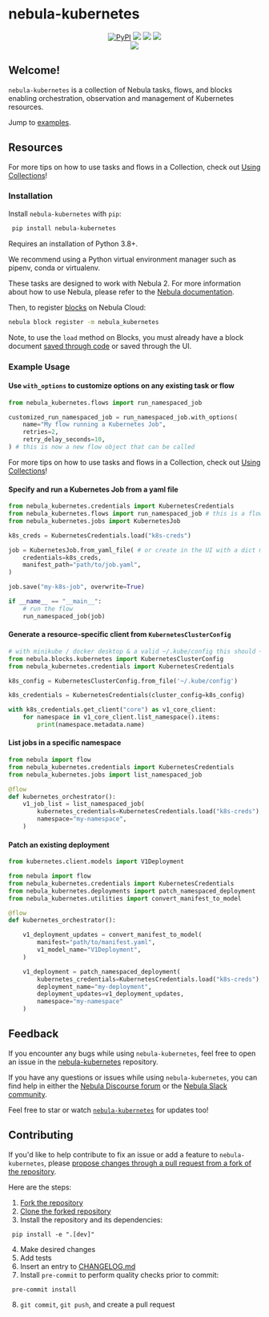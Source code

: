 # nebula-kubernetes

<p align="center">
    <a href="https://pypi.python.org/pypi/nebula-kubernetes/" alt="PyPI version">
        <img alt="PyPI" src="https://img.shields.io/pypi/v/nebula-kubernetes?color=26272B&labelColor=090422"></a>
    <a href="https://github.com/kozmoai/nebula-kubernetes/" alt="Stars">
        <img src="https://img.shields.io/github/stars/kozmoai/nebula-kubernetes?color=26272B&labelColor=090422" /></a>
    <a href="https://pypistats.org/packages/nebula-kubernetes/" alt="Downloads">
        <img src="https://img.shields.io/pypi/dm/nebula-kubernetes?color=26272B&labelColor=090422" /></a>
    <a href="https://github.com/kozmoai/nebula-kubernetes/pulse" alt="Activity">
        <img src="https://img.shields.io/github/commit-activity/m/kozmoai/nebula-kubernetes?color=26272B&labelColor=090422" /></a>
    <br>
    <a href="https://nebula-community.slack.com" alt="Slack">
        <img src="https://img.shields.io/badge/slack-join_community-red.svg?color=26272B&labelColor=090422&logo=slack" /></a>

</p>


## Welcome!

`nebula-kubernetes` is a collection of Nebula tasks, flows, and blocks enabling orchestration, observation and management of Kubernetes resources.

Jump to [examples](#example-usage).

## Resources

For more tips on how to use tasks and flows in a Collection, check out [Using Collections](https://docs.nebula.io/collections/usage/)!

### Installation
Install `nebula-kubernetes` with `pip`:
```bash
 pip install nebula-kubernetes
 ```

Requires an installation of Python 3.8+.

We recommend using a Python virtual environment manager such as pipenv, conda or virtualenv.

These tasks are designed to work with Nebula 2. For more information about how to use Nebula, please refer to the [Nebula documentation](https://docs.nebula.io/).

Then, to register [blocks](https://docs.nebula.io/ui/blocks/) on Nebula Cloud:

```bash
nebula block register -m nebula_kubernetes
```

Note, to use the `load` method on Blocks, you must already have a block document [saved through code](https://docs.nebula.io/concepts/blocks/#saving-blocks) or saved through the UI.


### Example Usage

#### Use `with_options` to customize options on any existing task or flow

```python
from nebula_kubernetes.flows import run_namespaced_job

customized_run_namespaced_job = run_namespaced_job.with_options(
    name="My flow running a Kubernetes Job",
    retries=2,
    retry_delay_seconds=10,
) # this is now a new flow object that can be called
```

For more tips on how to use tasks and flows in a Collection, check out [Using Collections](https://docs.nebula.io/collections/usage/)!


#### Specify and run a Kubernetes Job from a yaml file

```python
from nebula_kubernetes.credentials import KubernetesCredentials
from nebula_kubernetes.flows import run_namespaced_job # this is a flow
from nebula_kubernetes.jobs import KubernetesJob

k8s_creds = KubernetesCredentials.load("k8s-creds")

job = KubernetesJob.from_yaml_file( # or create in the UI with a dict manifest
    credentials=k8s_creds,
    manifest_path="path/to/job.yaml",
)

job.save("my-k8s-job", overwrite=True)

if __name__ == "__main__":
    # run the flow
    run_namespaced_job(job)
```

#### Generate a resource-specific client from `KubernetesClusterConfig`

```python
# with minikube / docker desktop & a valid ~/.kube/config this should ~just work~
from nebula.blocks.kubernetes import KubernetesClusterConfig
from nebula_kubernetes.credentials import KubernetesCredentials

k8s_config = KubernetesClusterConfig.from_file('~/.kube/config')

k8s_credentials = KubernetesCredentials(cluster_config=k8s_config)

with k8s_credentials.get_client("core") as v1_core_client:
    for namespace in v1_core_client.list_namespace().items:
        print(namespace.metadata.name)
```


#### List jobs in a specific namespace

```python
from nebula import flow
from nebula_kubernetes.credentials import KubernetesCredentials
from nebula_kubernetes.jobs import list_namespaced_job

@flow
def kubernetes_orchestrator():
    v1_job_list = list_namespaced_job(
        kubernetes_credentials=KubernetesCredentials.load("k8s-creds"),
        namespace="my-namespace",
    )
```

#### Patch an existing deployment

```python
from kubernetes.client.models import V1Deployment

from nebula import flow
from nebula_kubernetes.credentials import KubernetesCredentials
from nebula_kubernetes.deployments import patch_namespaced_deployment
from nebula_kubernetes.utilities import convert_manifest_to_model

@flow
def kubernetes_orchestrator():

    v1_deployment_updates = convert_manifest_to_model(
        manifest="path/to/manifest.yaml",
        v1_model_name="V1Deployment",
    )

    v1_deployment = patch_namespaced_deployment(
        kubernetes_credentials=KubernetesCredentials.load("k8s-creds"),
        deployment_name="my-deployment",
        deployment_updates=v1_deployment_updates,
        namespace="my-namespace"
    )
```

## Feedback

If you encounter any bugs while using `nebula-kubernetes`, feel free to open an issue in the [nebula-kubernetes](https://github.com/kozmoai/nebula-kubernetes) repository.

If you have any questions or issues while using `nebula-kubernetes`, you can find help in either the [Nebula Discourse forum](https://discourse.nebula.io/) or the [Nebula Slack community](https://nebula.io/slack).

Feel free to star or watch [`nebula-kubernetes`](https://github.com/kozmoai/nebula-kubernetes) for updates too!

## Contributing

If you'd like to help contribute to fix an issue or add a feature to `nebula-kubernetes`, please [propose changes through a pull request from a fork of the repository](https://docs.github.com/en/pull-requests/collaborating-with-pull-requests/proposing-changes-to-your-work-with-pull-requests/creating-a-pull-request-from-a-fork).
 
Here are the steps:
 
1. [Fork the repository](https://docs.github.com/en/get-started/quickstart/fork-a-repo#forking-a-repository)
2. [Clone the forked repository](https://docs.github.com/en/get-started/quickstart/fork-a-repo#cloning-your-forked-repository)
3. Install the repository and its dependencies:
```
 pip install -e ".[dev]"
```
4. Make desired changes
5. Add tests
6. Insert an entry to [CHANGELOG.md](https://github.com/kozmoai/nebula-kubernetes/blob/main/CHANGELOG.md)
7. Install `pre-commit` to perform quality checks prior to commit:
```
 pre-commit install
 ```
8. `git commit`, `git push`, and create a pull request